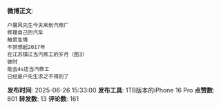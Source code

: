 **微博正文**: 
```
户晨风先生今天来到汽修厂
修理自己的汽车
触景生情
不禁想起2017年
在江苏镇江当汽修工的岁月（图3）
彼时
能去4s店当汽修工
已经是户先生求之不得的了
```
**发布时间**: 2025-06-26 15:33:00
**发布工具**: 1TB版本的iPhone 16 Pro
**点赞数**: 801
**转发数**: 13
**评论数**: 161
